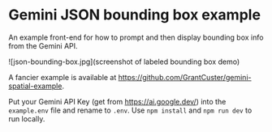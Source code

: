 # Gemini JSON bounding box example

An example front-end for how to prompt and then display bounding box info from the Gemini API.

![json-bounding-box.jpg](screenshot of labeled bounding box demo)

A fancier example is available at https://github.com/GrantCuster/gemini-spatial-example.

Put your Gemini API Key (get from https://ai.google.dev/) into the `example.env` file and rename to `.env`. Use `npm install` and `npm run dev` to run locally.
